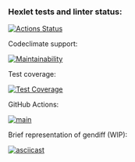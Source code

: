 ### Hexlet tests and linter status:
[![Actions Status](https://github.com/nerodnoy/python-project-50/workflows/hexlet-check/badge.svg)](https://github.com/nerodnoy/python-project-50/actions)

Codeclimate support:

[![Maintainability](https://api.codeclimate.com/v1/badges/0e19e094594cd2be67e5/maintainability)](https://codeclimate.com/github/nerodnoy/python-project-50/maintainability)

Test coverage:

[![Test Coverage](https://api.codeclimate.com/v1/badges/0e19e094594cd2be67e5/test_coverage)](https://codeclimate.com/github/nerodnoy/python-project-50/test_coverage)

GitHub Actions:

[![main](https://github.com/nerodnoy/python-project-50/actions/workflows/main.yml/badge.svg)](https://github.com/nerodnoy/python-project-50/actions/workflows/main.yml)

Brief representation of gendiff (WIP): 

[![asciicast](https://asciinema.org/a/ufoRdcWsC33FwKyDY4ezQG8DU.svg)](https://asciinema.org/a/ufoRdcWsC33FwKyDY4ezQG8DU)
